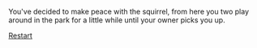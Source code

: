 You've decided to make peace with the squirrel, from here you two play around in the park for a little while until your owner picks you up.

[Restart](../home.md)
